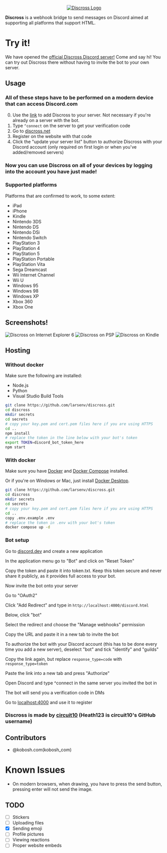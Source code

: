 <p align="center" dir="auto"><a href="https://discross.net/" rel="nofollow"><img src="./pages/static/resources/logo_full.png" alt="Discross Logo" style="max-width: 100%;"></a></p>

**Discross** is a webhook bridge to send messages on Discord aimed at supporting all platforms that support HTML.

# Try it!

We have opened the [official Discross Discord server!](https://discord.gg/YrPG9krvVF) Come and say hi!
You can try out Discross there without having to invite the bot to your own server.

## Usage

### All of these steps have to be performed on a modern device that can access Discord.com

0. Use the [link](https://discordapp.com/oauth2/authorize?client_id=968999890640338955&scope=bot&permissions=8) to add Discross to your server. Not necessary if you're already on a server with the bot.
1. Type `^connect` on the server to get your verification code
2. Go to [discross.net](https://discross.net/)
3. Register on the website with that code
4. Click the "update your server list" button to authorize Discross with your Discord account (only required on first login or when you've added/removed servers)

### Now you can use Discross on all of your devices by logging into the account you have just made!

### Supported platforms

Platforms that are confirmed to work, to some extent:

- iPad
- iPhone
- Kindle
- Nintendo 3DS
- Nintendo DS
- Nintendo DSi
- Nintendo Switch
- PlayStation 3
- PlayStation 4
- PlayStation 5
- PlayStation Portable
- PlayStation Vita
- Sega Dreamcast
- Wii Internet Channel
- Wii U
- Windows 95
- Windows 98
- Windows XP
- Xbox 360
- Xbox One

## Screenshots!

<img src="./pages/static/screenshots/IE6.png" alt="Discross on Internet Explorer 6" style="max-width: 100%;">
<img src="./pages/static/screenshots/PSP.bmp" alt="Discross on PSP" style="max-width: 100%;">
<img src="./pages/static/screenshots/Kindle.png" alt="Discross on Kindle" style="max-width: 100%;">

## Hosting

### Without docker

Make sure the following are installed:

- Node.js
- Python
- Visual Studio Build Tools

```bash
git clone https://github.com/larsenv/discross.git
cd discross
mkdir secrets
cd secrets
# copy your key.pem and cert.pem files here if you are using HTTPS
cd ..
npm install
# replace the token in the line below with your bot's token
export TOKEN=discord_bot_token_here
npm start
```

### With docker

Make sure you have [Docker](https://www.docker.com/get-started/) and [Docker Compose](https://docs.docker.com/compose/install/) installed.

Or if you're on Windows or Mac, just install [Docker Desktop](https://www.docker.com/products/docker-desktop/).

```bash
git clone https://github.com/larsenv/discross.git
cd discross
mkdir secrets
cd secrets
# copy your key.pem and cert.pem files here if you are using HTTPS
cd ..
copy .env.example .env
# replace the token in .env with your bot's token
docker compose up -d
``` 

### Bot setup
Go to [discord.dev](https://discord.com/developers/applications) and create a new application

In the application menu go to "Bot" and click on "Reset Token"

Copy the token and paste it into token.txt. Keep this token secure and never share it publicly, as it provides full access to your bot.

Now invite the bot onto your server

Go to "OAuth2"

Click "Add Redirect" and type in `http://localhost:4000/discord.html`

Below, click "bot"

Select the redirect and choose the "Manage webhooks" permission

Copy the URL and paste it in a new tab to invite the bot

To authorize the bot with your Discord account (this has to be done every time you add a new server), deselect "bot" and tick "identify" and "guilds"

Copy the link again, but replace `response_type=code` with `response_type=token`

Paste the link into a new tab and press "Authorize"

Open Discord and type ^connect in the same server you invited the bot in

The bot will send you a verification code in DMs

Go to [localhost:4000](http://localhost:4000) and use it to register

### Discross is made by [circuit10](https://github.com/Heath123) (Heath123 is circuit10's GitHub username)

## Contributors

- @kobosh.com(kobosh_com)

# Known Issues

- On modern browsers, when drawing, you have to press the send button, pressing enter will not send the image.

## TODO

- [ ] Stickers
- [ ] Uploading files
- [x] Sending emoji
- [ ] Profile pictures
- [ ] Viewing reactions
- [ ] Proper website embeds
